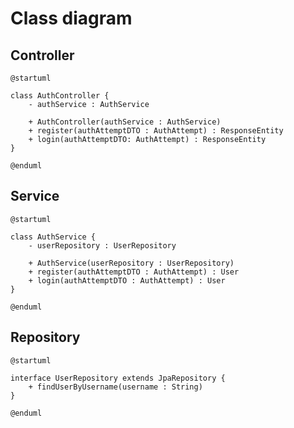 # Class diagram

<!-- ================================================================================================= -->
<!-- ================================================================================================= -->

## Controller

```plantuml
@startuml

class AuthController {
	- authService : AuthService

	+ AuthController(authService : AuthService)
	+ register(authAttemptDTO : AuthAttempt) : ResponseEntity
	+ login(authAttemptDTO: AuthAttempt) : ResponseEntity
}

@enduml
```

<!-- ================================================================================================= -->
<!-- ================================================================================================= -->

## Service

<!-- ================================================================================================= -->

```plantuml
@startuml

class AuthService {
	- userRepository : UserRepository

	+ AuthService(userRepository : UserRepository)
	+ register(authAttemptDTO : AuthAttempt) : User
	+ login(authAttemptDTO : AuthAttempt) : User
}

@enduml
```

<!-- ================================================================================================= -->
<!-- ================================================================================================= -->

## Repository

<!-- ================================================================================================= -->

```plantuml
@startuml

interface UserRepository extends JpaRepository {
	+ findUserByUsername(username : String)
}

@enduml
```

